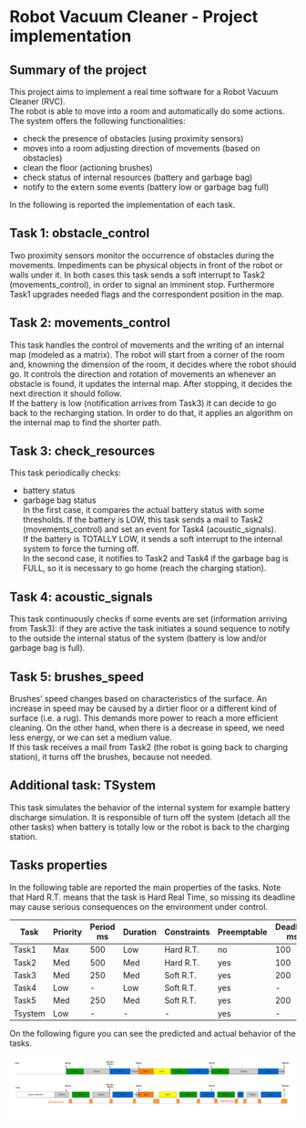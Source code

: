 # Robot Vacuum Cleaner - Project implementation

## Summary of the project
This project aims to implement a real time software for a Robot Vacuum Cleaner (RVC). <br>
The robot is able to move into a room and automatically do some actions. <br>
The system offers the following functionalities: <br>
  - check the presence of obstacles (using proximity sensors)
  - moves into a room adjusting direction of movements (based on obstacles)
  - clean the floor (actioning brushes)
  - check status of internal resources (battery and garbage bag) 
  - notify to the extern some events (battery low or garbage bag full) 

In the following is reported the implementation of each task.

## Task 1: obstacle_control
Two proximity sensors monitor the occurrence of obstacles during the movements. Impediments can be physical objects in front of the robot or walls under it. In both cases this task sends a soft interrupt to Task2 (movements_control), in order to signal an imminent stop. Furthermore Task1 upgrades needed flags and the correspondent position in the map.

## Task 2: movements_control
This task handles the control of movements and the writing of an internal map (modeled as a matrix). The robot will start from a corner of the room and, knowning the dimension of the room, it decides where the robot should go. It controls the direction and rotation of movements an whenever an obstacle is found, it updates the internal map. After stopping, it decides the next direction it should follow. <br>
If the battery is low (notification arrives from Task3) it can decide to go back to the recharging station. In order to do that, it applies an algorithm on the internal map to find the shorter path.

## Task 3: check_resources 
This task periodically checks: <br>
 - battery status
 - garbage bag status <br>
In the first case, it compares the actual battery status with some thresholds. If the battery is LOW, this task sends a mail to Task2
(movements_control) and set an event for Task4 (acoustic_signals). <br>
If the battery is TOTALLY LOW, it sends a soft interrupt to the internal system to force the turning off.<br>
In the second case, it notifies to Task2 and Task4 if the garbage bag is FULL, so it is necessary to go home (reach the charging station).

## Task 4: acoustic_signals
This task continuously checks if some events are set (information arriving from Task3): if they are active the task initiates a sound sequence to notify to the outside the internal status of the system (battery is low and/or garbage bag is full).

## Task 5: brushes_speed
Brushes’ speed changes based on characteristics of the surface. An increase in speed may be caused by a dirtier floor or a different kind of surface (i.e. a rug). This demands more power to reach a more efficient cleaning. On the other hand, when there is a decrease in speed, we need less energy, or we can set a medium value. <br>
If this task receives a mail from Task2 (the robot is going back to charging station), it turns off the brushes, because not needed.

## Additional task: TSystem
This task simulates the behavior of the internal system for example battery discharge simulation. It is responsible of turn off the system (detach all the other tasks) when battery is totally low or the robot is back to the charging station. 

## Tasks properties

In the following table are reported the main properties of the tasks. Note that Hard R.T. means that the task is Hard Real Time, so missing its
deadline may cause serious consequences on the environment under control.

|Task |Priority |Period ms |Duration |Constraints |Preemptable | Deadline ms |
| ----- | ----- | ----- | ----- | ----- | ----- | ----- |
|Task1 |Max |500 |Low |Hard R.T. |no  |100 |
|Task2 |Med |500 |Med |Hard R.T. |yes |100 |
|Task3 |Med |250 |Med |Soft R.T. |yes |200 |
|Task4 |Low |-   |Low |Soft R.T. |yes |-   |
|Task5 |Med |250 |Med |Soft R.T. |yes |200 |
|Tsystem |Low |- |-   |-         |yes |-   |

On the following figure you can see the predicted and actual behavior of the tasks.

![Timing_tasks](/doc/figures/timing_tasks.png)
